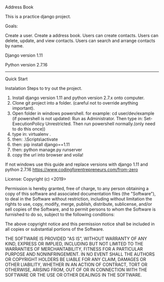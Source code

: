 Address Book

This is a practice django project.

Goals:

Create a user.
Create a address book.
Users can create contacts.
Users can delete, update, and view contacts.
Users can search and arrange contacts by name.

Django version 1.11

Python version 2.7.16

----------------------------------------------------------------------------------------------

Quick Start

Instalation Steps to try out the project.
1. Install django version 1.11 and python version 2.7.x onto computer.
2. Clone git project into a folder. (careful not to override anything important).
3. Open folder in windows powershell. for example: cd user/dev/example (if powershell is not updated: Run as Administrator. Then type in: Set-ExecutionPolicy Unrestricted. Then run powershell normally.(only need to do this once))
4. type in: virtualenv .
5. then: .\Scripts\activate
6. then: pip install django==1.11
7. then: python manage.py runserver
8. copy the url into browser and voila!

If not windows use this guide and replace versions with django 1.11 and python 2.7.16
https://www.codingforentrepreneurs.com/from-zero

License:
Copyright (c) <2019> <Andrew Silkworth>

Permission is hereby granted, free of charge, to any person obtaining a copy
of this software and associated documentation files (the "Software"), to deal
in the Software without restriction, including without limitation the rights
to use, copy, modify, merge, publish, distribute, sublicense, and/or sell
copies of the Software, and to permit persons to whom the Software is
furnished to do so, subject to the following conditions:

The above copyright notice and this permission notice shall be included in all
copies or substantial portions of the Software.

THE SOFTWARE IS PROVIDED "AS IS", WITHOUT WARRANTY OF ANY KIND, EXPRESS OR
IMPLIED, INCLUDING BUT NOT LIMITED TO THE WARRANTIES OF MERCHANTABILITY,
FITNESS FOR A PARTICULAR PURPOSE AND NONINFRINGEMENT. IN NO EVENT SHALL THE
AUTHORS OR COPYRIGHT HOLDERS BE LIABLE FOR ANY CLAIM, DAMAGES OR OTHER
LIABILITY, WHETHER IN AN ACTION OF CONTRACT, TORT OR OTHERWISE, ARISING FROM,
OUT OF OR IN CONNECTION WITH THE SOFTWARE OR THE USE OR OTHER DEALINGS IN THE
SOFTWARE.